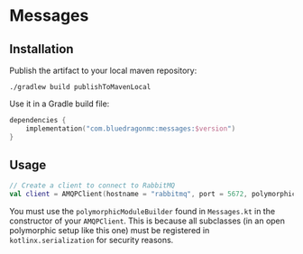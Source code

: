 # Messages
## Installation
Publish the artifact to your local maven repository:
```shell
./gradlew build publishToMavenLocal
```
Use it in a Gradle build file:
```kotlin
dependencies {
    implementation("com.bluedragonmc:messages:$version")
}
```
## Usage
```kotlin
// Create a client to connect to RabbitMQ
val client = AMQPClient(hostname = "rabbitmq", port = 5672, polymorphicModuleBuilder = polymorphicModuleBuilder)
```
You must use the `polymorphicModuleBuilder` found in `Messages.kt` in the constructor of your `AMQPClient`. This is because all subclasses (in an open polymorphic setup like this one) must be registered in `kotlinx.serialization` for security reasons.